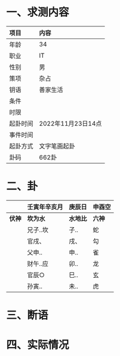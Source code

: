 # 一、求测内容
|项目|内容|
|:-|:-|
|年龄|34|
|职业|IT|
|性别|男|
|策项|杂占|
|钥语|善家生活|
|条件||
|时限||
|起卦时间|2022年11月23日14点|
|事件时间||
|起卦方式|文字笔画起卦|
|卦码|662卦|

# 二、卦
||壬寅年辛亥月|庚辰日|申酉空|
|:-|:-|:-|:-|
|**伏神**|**坎为水**|**水地比**|**六神**|
||兄子..坎|子..|蛇|
||官戌、|戌、|勾|
||父申..|申..|雀|
||财午..应|卯..|龙|
||官辰○|巳..|玄|
||孙寅..|未..|虎|


# 三、断语

# 四、实际情况